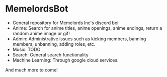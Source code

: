 # MemelordsBot
 - General repository for Memelords Inc's discord boi
 - Anime: Search for anime titles, anime openings, anime endings, return a random anime image or gif!
 - Admin: Administrative issues such as kicking members, banning members, unbanning, adding roles, etc.
 - Music: TODO
 - Search: General search functionality
 - Machine Learning: Through google cloud services.

And much more to come!
